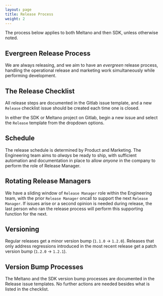 ```yaml
---
layout: page
title: Release Process
weight: 2
---
```


The process below applies to both Meltano and then SDK, unless otherwise noted.

## Evergreen Release Process

We are always releasing, and we aim to have an _evergreen_ release process, handling the operational release and marketing work simultaneously while performing development.

## The Release Checklist

All release steps are documented in the Gitlab issue template, and a new `Release` checklist issue should be created each time one is closed. 

In either the SDK or Meltano project on Gitlab, begin a new issue and select the `Release` template from the dropdown options.

## Schedule

The release schedule is determined by Product and Marketing. The Engineering team aims to _always_ be ready to ship, with sufficient automation and documentation in place to allow _anyone_ in the company to perform the role of Release Manager.

## Rotating Release Managers

We have a sliding window of `Release Manager` role within the Engineering team, with the prior `Release Manager` oncall to support the next `Release Manager`. If issues arise or a second opinion is needed during release, the last person who ran the release process will perform this supporting function for the next.

## Versioning

Regular releases get a minor version bump (`1.1.0` -> `1.2.0`).
Releases that only address regressions introduced in the most recent release get a patch version bump (`1.2.0` -> `1.2.1`).

## Version Bump Processes

The Meltano and the SDK version bump processes are documented in the Release issue templates. No further actions are needed besides what is listed in the checklist.